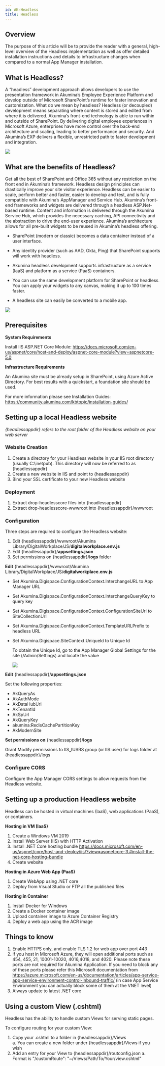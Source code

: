 ```yaml
---
id: AK-Headless
title: Headless
---
```


## Overview

The purpose of this article will be to provide the reader with a general, high-level overview of the Headless implementation as well as offer detailed installation instructions and details to infrastructure changes when compared to a normal App Manager installation.

## What is Headless?

A “headless” development approach allows developers to use the presentation framework in Akumina’s Employee Experience Platform and develop outside of Microsoft SharePoint’s runtime for faster innovation and customization.
What do we mean by headless?
Headless (or decoupled) development means separating where content is stored and edited from where it is delivered.
Akumina’s front-end technology is able to run within and outside of SharePoint. By delivering digital employee experiences in Microsoft Azure, enterprises have more control over the back-end architecture and scaling, leading to better performance and security. And Akumina’s EXP delivers a flexible, unrestricted path to faster development and integration.

![](https://akuminadownloads.blob.core.windows.net/wiki/AkuminaDev/headless_1.png)
 
## What are the benefits of Headless?

Get all the best of SharePoint and Office 365 without any restriction on the front end in Akumina’s framework. Headless design principles can drastically improve your site visitor experience. Headless can be easier to scale, perform better and faster, easier to develop and test, and is fully compatible with Akumina’s AppManager and Service Hub.
Akumina’s front-end frameworks and widgets are delivered through a headless ASP.Net-based runtime. Content and information is delivered through the Akumina Service Hub, which provides the necessary caching, API connectivity and the abstraction to drive the end-user experience. Akumina’s architecture allows for all pre-built widgets to be reused in Akumina’s headless offering.

* SharePoint (modern or classic) becomes a data container instead of a user interface.

* Any identity provider (such as AAD, Okta, Ping) that SharePoint supports will work with headless.

* Akumina headless development supports infrastructure as a service (IaaS) and platform as a service (PaaS) containers.

* You can use the same development platform for SharePoint or headless. You can apply your widgets to any canvas, making it up to 100 times faster.

* A headless site can easily be converted to a mobile app.

![](https://akuminadownloads.blob.core.windows.net/wiki/AkuminaDev/headless_2.png)

## Prerequisites

**System Requirements**

Install IIS ASP.NET Core Module: https://docs.microsoft.com/en-us/aspnet/core/host-and-deploy/aspnet-core-module?view=aspnetcore-5.0

**Infrastructure Requirements**

An Akumina site must be already setup in SharePoint, using Azure Active Directory. For best results with a quickstart, a foundation site should be used. 

For more information please see Installation Guides: https://community.akumina.com/kbtopic/installation-guides/

## Setting up a local Headless website

_{headlessappdir} refers to the root folder of the Headless website on your web server_

### Website Creation
1. Create a directory for your Headless website in your IIS root directory (usually C:\inetpub). This directory will now be referred to as {headlessappdir}
2. Create a new website in IIS and point to {headlessappdir}
3. Bind your SSL certificate to your new Headless website

### Deployment
1. Extract drop-headlesscore files into {headlessappdir}
2. Extract drop-headlesscore-wwwroot into {headlessappdir}/wwwroot

### Configuration

Three steps are required to configure the Headless website:
1. Edit {headlessappdir}/wwwroot/Akumina Library/DigitalWorkplace/JS/**digitalworkplace.env.js**
2. Edit {headlessappdir}/**appsettings.json**
3. Set permissions on {headlessappdir}/**logs** folder

**Edit** {headlessappdir}/wwwroot/Akumina Library/DigitalWorkplace/JS/**digitalworkplace.env.js**

* Set Akumina.Digispace.ConfigurationContext.InterchangeURL to App Manager URL

* Set Akumina.Digispace.ConfigurationContext.InterchangeQueryKey to query key

* Set Akumina.Digispace.ConfigurationContext.ConfigurationSiteUrl to SiteCollectionUrl

* Set Akumina.Digispace.ConfigurationContext.TemplateURLPrefix to headless URL

* Set Akumina.Digispace.SiteContext.UniqueId to Unique Id

    To obtain the Unique Id, go to the App Manager Global Settings for the site (/Admin/Settings) and locate the value

    ![](https://akuminadownloads.blob.core.windows.net/wiki/AkuminaDev/headless_12.png)

**Edit** {headlessappdir}/**appsettings.json**

Set the following properties:

* AkQueryAs
* AkAuthMode
* AkDataHubUri
* AkTenantId
* AkSpUrl
* AkQueryKey
* akumina:RedisCachePartitionKey
* AkModernSite

**Set permissions on** {headlessappdir}/**logs**

Grant Modify permissions to IIS_IUSRS group (or IIS user) for logs folder at {headlessappdir}/logs

### Configure CORS

Configure the App Manager CORS settings to allow requests from the Headless website.

## Setting up a production Headless website

Headless can be hosted in virtual machines (IaaS), web applications (PaaS), or containers.

**Hosting in VM (IaaS)**
1.	Create a Windows VM 2019
2.	Install Web Server (IIS) with HTTP Activation
3.	Install .NET Core hosting bundle https://docs.microsoft.com/en-us/aspnet/core/host-and-deploy/iis/?view=aspnetcore-3.#install-the-net-core-hosting-bundle
4.	Create website 

**Hosting in Azure Web App (PaaS)**
1.	Create WebApp using .NET core
2.	Deploy from Visual Studio or FTP all the published files

**Hosting in Container**
1.	Install Docker for Windows
2.	Create a Docker container image
3.	Upload container image to Azure Container Registry
4.	Deploy a web app using the ACR image

## Things to know

1.	Enable HTTPS only, and enable TLS 1.2 for web app over port 443
2.	If you host in Microsoft Azure, they will open additional ports such as 454, 455, 21, 10001-10020, 4016,4018, and 4020. Please note these ports are not required for Akumina Application. If you need to block any of these ports please refer this Microsoft documentation from https://azure.microsoft.com/en-us/documentation/articles/app-service-app-service-environment-control-inbound-traffic/ (in case App Service Environment you can actually block some of them at the VNET level)
3.	Always update to latest .NET core

## Using a custom View (.cshtml)

Headless has the ability to handle custom Views for serving static pages.

To configure routing for your custom View:
1. Copy your .cshtml to a folder in {headlessappdir}/Views  
   a. You can create a new folder under {headlessappdir}/Views if you wish
2. Add an entry for your View to {headlessappdir}/routconfig.json
   a. Format is "/customRoute": "~/Views/Path/To/Your/view.cshtml"
